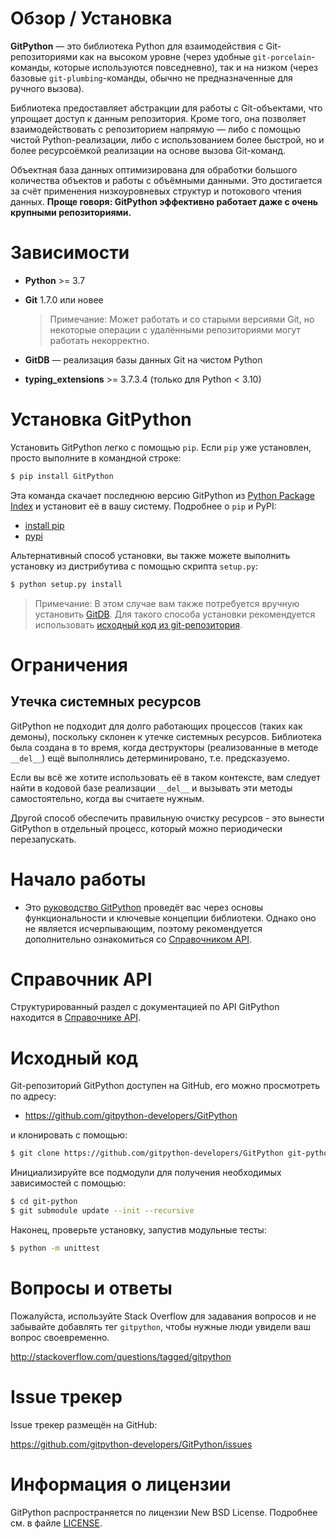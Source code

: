 # Обзор / Установка

**GitPython** — это библиотека Python для взаимодействия с Git-репозиториями как на высоком уровне (через удобные `git-porcelain`-команды, которые используются повседневно), так и на низком (через базовые `git-plumbing`-команды, обычно не предназначенные для ручного вызова).

Библиотека предоставляет абстракции для работы с Git-объектами, что упрощает доступ к данным репозитория. Кроме того, она позволяет взаимодействовать с репозиторием напрямую — либо с помощью чистой Python-реализации, либо с использованием более быстрой, но и более ресурсоёмкой реализации на основе вызова Git-команд.

Объектная база данных оптимизирована для обработки большого количества объектов и работы с объёмными данными. Это достигается за счёт применения низкоуровневых структур и потокового чтения данных. **Проще говоря: GitPython эффективно работает даже с очень крупными репозиториями.**

# Зависимости

- **Python** >= 3.7
- **Git** 1.7.0 или новее

  > Примечание: Может работать и со старыми версиями Git, но некоторые операции с удалёнными репозиториями могут работать некорректно.

- **GitDB** — реализация базы данных Git на чистом Python
- **typing_extensions** >= 3.7.3.4 (только для Python < 3.10)

# Установка GitPython

Установить GitPython легко с помощью `pip`. Если `pip` уже установлен, просто выполните в командной строке:

```bash
$ pip install GitPython
```

Эта команда скачает последнюю версию GitPython из [Python Package Index](https://pypi.org/project/GitPython/) и установит её в вашу систему. Подробнее о `pip` и PyPI:
- [install pip](https://pip.pypa.io/en/latest/installing.html)
- [pypi](https://pypi.python.org/pypi/GitPython)

Альтернативный способ установки, вы также можете выполнить установку из дистрибутива с помощью скрипта `setup.py`:

```bash
$ python setup.py install
```
  > Примечание: В этом случае вам также потребуется вручную установить [GitDB](https://pypi.python.org/pypi/gitdb). Для такого способа установки рекомендуется использовать [исходный код из git-репозитория](https://gitpython.readthedocs.io/en/stable/intro.html#source-code-label).

# Ограничения

## Утечка системных ресурсов

GitPython не подходит для долго работающих процессов (таких как демоны), поскольку склонен к утечке системных ресурсов. Библиотека была создана в то время, когда деструкторы (реализованные в методе `__del__`) ещё выполнялись детерминировано, т.е. предсказуемо.

Если вы всё же хотите использовать её в таком контексте, вам следует найти в кодовой базе реализации `__del__` и вызывать эти методы самостоятельно, когда вы считаете нужным.

Другой способ обеспечить правильную очистку ресурсов - это вынести GitPython в отдельный процесс, который можно периодически перезапускать.

# Начало работы

- Это [руководство GitPython](quick-start.md) проведёт вас через основы функциональности и ключевые концепции библиотеки. Однако оно не является исчерпывающим, поэтому рекомендуется дополнительно ознакомиться со [Справочником API](api-reference.md).

# Справочник API

Структурированный раздел с документацией по API GitPython находится в [Справочнике API](api-reference.md).

# Исходный код

Git-репозиторий GitPython доступен на GitHub, его можно просмотреть по адресу:

- <https://github.com/gitpython-developers/GitPython>

и клонировать с помощью:

```bash
$ git clone https://github.com/gitpython-developers/GitPython git-python
```

Инициализируйте все подмодули для получения необходимых зависимостей с помощью:

```bash
$ cd git-python
$ git submodule update --init --recursive
```

Наконец, проверьте установку, запустив модульные тесты:

```bash
$ python -m unittest
```

# Вопросы и ответы

Пожалуйста, используйте Stack Overflow для задавания вопросов и не забывайте добавлять тег `gitpython`, чтобы нужные люди увидели ваш вопрос своевременно.

<http://stackoverflow.com/questions/tagged/gitpython>

# Issue трекер

Issue трекер размещён на GitHub:

<https://github.com/gitpython-developers/GitPython/issues>

# Информация о лицензии

GitPython распространяется по лицензии New BSD License. Подробнее см. в файле [LICENSE](https://github.com/gitpython-developers/GitPython/blob/main/LICENSE).
